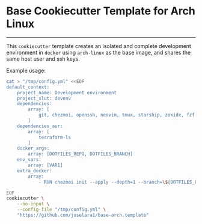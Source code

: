# Base Cookiecutter Template for Arch Linux
---

This `cookiecutter` template creates an isolated and complete development environment in `docker` using `arch-linux` as the base image, and shares the same host user and ssh keys.

Example usage:

```sh
cat > "/tmp/config.yml" <<EOF
default_context:
    project_name: Development environment
    project_slut: devenv
    dependencies:
        array: [
            git, chezmoi, openssh, neovim, tmux, starship, zoxide, fzf
        ]
    dependencies_aur:
        array: [
            terraform-ls
        ]
    docker_args:
        array: [DOTFILES_REPO, DOTFILES_BRANCH]
    env_vars:
        array: [VAR1]
    extra_docker:
        array:
            - RUN chezmoi init --apply --depth=1 --branch=\${DOTFILES_BRANCH} \${DOTFILES_REPO}

EOF
cookiecutter \
    --no-input \
    --config-file "/tmp/config.yml" \
    "https://github.com/juselara1/base-arch.template"
```
